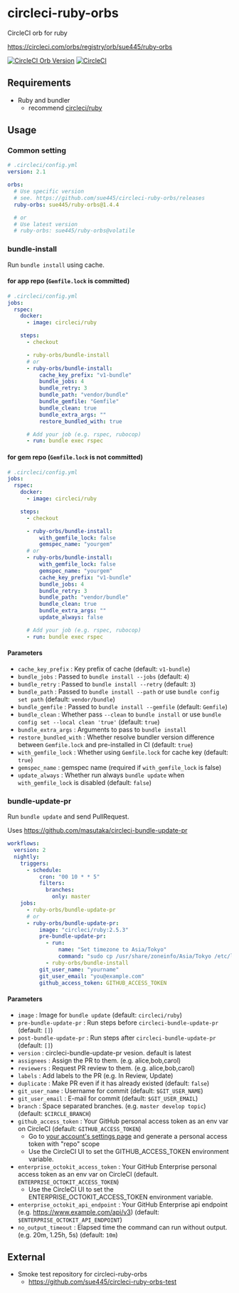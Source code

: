 # circleci-ruby-orbs
CircleCI orb for ruby

https://circleci.com/orbs/registry/orb/sue445/ruby-orbs

[![CircleCI Orb Version](https://img.shields.io/badge/endpoint.svg?url=https://badges.circleci.io/orb/sue445/ruby-orbs)](https://circleci.com/orbs/registry/orb/sue445/ruby-orbs) 
[![CircleCI](https://circleci.com/gh/sue445/circleci-ruby-orbs/tree/master.svg?style=svg)](https://circleci.com/gh/sue445/circleci-ruby-orbs/tree/master)


## Requirements
* Ruby and bundler
  * recommend [circleci/ruby](https://hub.docker.com/r/circleci/ruby/)

## Usage
### Common setting
```yml
# .circleci/config.yml
version: 2.1

orbs:
  # Use specific version
  # see. https://github.com/sue445/circleci-ruby-orbs/releases
  ruby-orbs: sue445/ruby-orbs@1.4.4

  # or
  # Use latest version
  # ruby-orbs: sue445/ruby-orbs@volatile
```

### bundle-install
Run `bundle install` using cache.

#### for app repo (`Gemfile.lock` is committed)
```yml
# .circleci/config.yml
jobs:
  rspec:
    docker:
      - image: circleci/ruby

    steps:
      - checkout

      - ruby-orbs/bundle-install
      # or
      - ruby-orbs/bundle-install:
          cache_key_prefix: "v1-bundle"
          bundle_jobs: 4
          bundle_retry: 3
          bundle_path: "vendor/bundle"
          bundle_gemfile: "Gemfile"
          bundle_clean: true
          bundle_extra_args: ""
          restore_bundled_with: true

      # Add your job (e.g. rspec, rubocop)
      - run: bundle exec rspec
```

#### for gem repo (`Gemfile.lock` is not committed)
```yml
# .circleci/config.yml
jobs:
  rspec:
    docker:
      - image: circleci/ruby

    steps:
      - checkout

      - ruby-orbs/bundle-install:
          with_gemfile_lock: false
          gemspec_name: "yourgem"
      # or
      - ruby-orbs/bundle-install:
          with_gemfile_lock: false
          gemspec_name: "yourgem"
          cache_key_prefix: "v1-bundle"
          bundle_jobs: 4
          bundle_retry: 3
          bundle_path: "vendor/bundle"
          bundle_clean: true
          bundle_extra_args: ""
          update_always: false

      # Add your job (e.g. rspec, rubocop)
      - run: bundle exec rspec
```

#### Parameters
* `cache_key_prefix` : Key prefix of cache (default: `v1-bundle`)
* `bundle_jobs` : Passed to `bundle install --jobs` (default: `4`)
* `bundle_retry` : Passed to `bundle install --retry` (default: `3`)
* `bundle_path` : Passed to `bundle install --path` or use `bundle config set path` (default: `vendor/bundle`)
* `bundle_gemfile` : Passed to `bundle install --gemfile` (default: `Gemfile`)
* `bundle_clean` : Whether pass `--clean` to `bundle install` or use `bundle config set --local clean 'true'` (default: `true`)
* `bundle_extra_args` : Arguments to pass to `bundle install`
* `restore_bundled_with` : Whether resolve bundler version difference between `Gemfile.lock` and pre-installed in CI (default: `true`)
* `with_gemfile_lock` : Whether using `Gemfile.lock` for cache key (default: `true`)
* `gemspec_name` : gemspec name (required if `with_gemfile_lock` is false)
* `update_always` : Whether run always `bundle update` when `with_gemfile_lock` is disabled (default: `false`)

### bundle-update-pr
Run `bundle update` and send PullRequest.

Uses https://github.com/masutaka/circleci-bundle-update-pr

```yml
workflows:
  version: 2
  nightly:
    triggers:
      - schedule:
          cron: "00 10 * * 5"
          filters:
            branches:
              only: master
    jobs:
      - ruby-orbs/bundle-update-pr
      # or
      - ruby-orbs/bundle-update-pr:
          image: "circleci/ruby:2.5.3"
          pre-bundle-update-pr:
            - run:
                name: "Set timezone to Asia/Tokyo"
                command: "sudo cp /usr/share/zoneinfo/Asia/Tokyo /etc/localtime"
            - ruby-orbs/bundle-install
          git_user_name: "yourname"
          git_user_email: "you@example.com"
          github_access_token: GITHUB_ACCESS_TOKEN
```

#### Parameters
* `image` : Image for `bundle update` (default: `circleci/ruby`)
* `pre-bundle-update-pr` : Run steps before `circleci-bundle-update-pr` (default: `[]`)
* `post-bundle-update-pr` : Run steps after `circleci-bundle-update-pr` (default: `[]`)
* `version` : circleci-bundle-update-pr vesion. default is latest
* `assignees` : Assign the PR to them. (e.g. alice,bob,carol)
* `reviewers` : Request PR review to them. (e.g. alice,bob,carol)
* `labels` : Add labels to the PR (e.g. In Review, Update)
* `duplicate` : Make PR even if it has already existed (default: `false`)
* `git_user_name` : Username for commit (default: `$GIT_USER_NAME`)
* `git_user_email` : E-mail for commit (default: `$GIT_USER_EMAIL`)
* `branch` : Space separated branches. (e.g. `master develop topic`) (default: `$CIRCLE_BRANCH`)
* `github_access_token` : Your GitHub personal access token as an env var on CircleCI (default: `GITHUB_ACCESS_TOKEN`)
  * Go to [your account's settings page](https://github.com/settings/tokens/new?description=circleci-bundle-update-pr%20token) and generate a personal access token with "repo" scope
  * Use the CircleCI UI to set the GITHUB_ACCESS_TOKEN environment variable.
* `enterprise_octokit_access_token` : Your GitHub Enterprise personal access token as an env var on CircleCI (default. `ENTERPRISE_OCTOKIT_ACCESS_TOKEN`)
  * Use the CircleCI UI to set the ENTERPRISE_OCTOKIT_ACCESS_TOKEN environment variable.
* `enterprise_octokit_api_endpoint` : Your GitHub Enterprise api endpoint (e.g. https://www.example.com/api/v3) (default: `$ENTERPRISE_OCTOKIT_API_ENDPOINT`)
* `no_output_timeout` : Elapsed time the command can run without output. (e.g. 20m, 1.25h, 5s) (default: `10m`)

## External
* Smoke test repository for circleci-ruby-orbs
  * https://github.com/sue445/circleci-ruby-orbs-test

